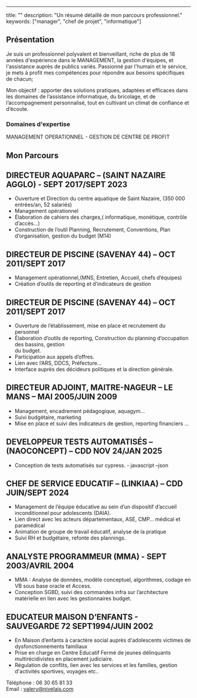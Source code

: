 ---
title: ""
description: "Un résumé détaillé de mon parcours professionnel."
keywords: ["manager", "chef de projet", "informatique"]

## Présentation

Je suis un professionnel polyvalent et bienveillant, riche de plus de 18 années d'expérience dans le MANAGEMENT, la gestion d'équipes, et l'assistance auprès de publics variés. Passionné par l'humain et le service, je mets à profit mes compétences pour répondre aux besoins spécifiques de chacun;

Mon objectif : apporter des solutions pratiques, adaptées et efficaces dans les domaines de l’assistance informatique, du bricolage, et de l’accompagnement personnalisé, tout en cultivant un climat de confiance et d’écoute.

### Domaines d'expertise
MANAGEMENT OPERATIONNEL - GESTION DE CENTRE DE PROFIT

## Mon Parcours 

## DIRECTEUR AQUAPARC – (SAINT NAZAIRE AGGLO) - SEPT 2017/SEPT 2023
- Ouverture et Direction du centre aquatique de Saint Nazaire, (350 000 entrées/an, 52 salariés)
- Management opérationnel
- Élaboration de cahiers des charges,( informatique, monétique, contrôle d’accès…)
- Construction de l’outil Planning, Recrutement, Conventions, Plan d’organisation, gestion du 
  budget (M14)

## DIRECTEUR DE PISCINE (SAVENAY 44) – OCT 2011/SEPT 2017
- Management opérationnel,(MNS, Entretien, Accueil, chefs d’équipes)
- Création d’outils de reporting et d’indicateurs de gestion

## DIRECTEUR DE PISCINE (SAVENAY 44) – OCT 2011/SEPT 2017
- Ouverture de l’établissement, mise en place et recrutement du personnel 
- Élaboration d’outils de reporting, Construction du planning d’occupation des bassins, gestion  
  du budget.
- Participation aux appels d’offres.
- Lien avec l’ARS, DDCS, Préfecture…
- Interface auprès des décideurs politiques et la direction générale.

## DIRECTEUR ADJOINT, MAITRE-NAGEUR – LE MANS – MAI 2005/JUIN 2009
- Management, encadrement pédagogique, aquagym…
- Suivi budgétaire, marketing 
- Mise en place et suivi des indicateurs de gestion, reporting financiers …

## DEVELOPPEUR TESTS AUTOMATISÉS – (NAOCONCEPT) – CDD NOV 24/JAN 2025
- Conception de tests automatisés sur cypress. - javascript –json

## CHEF DE SERVICE EDUCATIF – (LINKIAA) – CDD JUIN/SEPT 2024
- Management de l’équipe éducative au sein d’un dispositif d’accueil inconditionnel pour 
  adolescents (DAIA).
- Lien direct avec les acteurs départementaux, ASE, CMP… médical et paramédical
- Animation de groupe de travail éducatif, analyse de la pratique
- Suivi RH et budgétaire, refonte des plannings.

## ANALYSTE PROGRAMMEUR (MMA) - SEPT 2003/AVRIL 2004 
- MMA : Analyse de données, modèle conceptuel, algorithmes, codage en VB sous base oracle et 
  Access.
- Conception SGBD, suivi des commandes infra sur l’architecture matérielle en lien avec les 
  gestionnaires budget.

## EDUCATEUR MAISON D’ENFANTS - SAUVEGARDE 72 SEPT1994/JUIN 2002
- En Maison d’enfants à caractère social auprès d'adolescents victimes de dysfonctionnements 
  familiaux
- Prise en charge en Centre Educatif Fermé de jeunes délinquants multirécidivistes en placement 
  judiciaire.
- Régulation de conflits, lien avec les services et les familles, gestion d'activités sportives, 
  voyages etc..

Téléphone : 06 30 65 81 33  
Email : valery@nivelais.com
